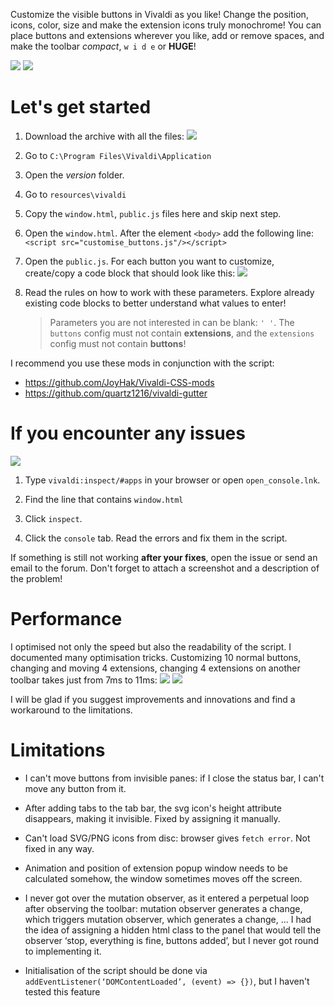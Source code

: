 Customize the visible buttons in Vivaldi as you like! Change the position, icons, color, size and make the extension icons truly monochrome! You can place buttons and extensions wherever you like, add or remove spaces, and make the toolbar *compact*, `w i d e` or **HUGE**! 

![](screenshots/promo1.png)
![](screenshots/promo2.png)

# Let's get started

1. Download the archive with all the files:
![](screenshots/download.png)   

2. Go to `C:\Program Files\Vivaldi\Application`

3. Open the *version* folder.

4. Go to `resources\vivaldi`

5. Copy the `window.html`, `public.js` files here and skip next step.

6.  Open the `window.html`. After the element `<body>` add the following line: `<script src="customise_buttons.js"/></script>`

7. Open the `public.js`. For each button you want to customize, create/copy a code block that should look like this:
![](screenshots/files.png)   

8. Read the rules on how to work with these parameters. Explore already existing code blocks to better understand what values to enter!

   > Parameters you are not interested in can be blank:  `' '`. The `buttons` config must not contain **extensions**, and the `extensions` config must not contain **buttons**!  

I recommend you use these mods in conjunction with the script:
- https://github.com/JoyHak/Vivaldi-CSS-mods
- https://github.com/quartz1216/vivaldi-gutter

# If you encounter any issues
![](screenshots/console.png)

1. Type `vivaldi:inspect/#apps` in your browser or open `open_console.lnk`.

2. Find the line that contains `window.html`

3. Click `inspect`.

4. Click the `console` tab. Read the errors and fix them in the script.

If something is still not working **after your fixes**, open the issue or send an email to the forum. Don't forget to attach a screenshot and a description of the problem!

# Performance

I optimised not only the speed but also the readability of the script. I documented many optimisation tricks. Customizing 10 normal buttons, changing and moving 4 extensions, changing 4 extensions on another toolbar takes just from 7ms to 11ms: 
![](screenshots/profiling_0.png)
![](screenshots/profiling_1.png)

I will be glad if you suggest improvements and innovations and find a workaround to the limitations.

# Limitations

- I can't move buttons from invisible panes: if I close the status bar, I can't move any button from it.

- After adding tabs to the tab bar, the svg icon's height attribute disappears, making it invisible. Fixed by assigning it manually.

- Can't load SVG/PNG icons from disc: browser gives `fetch error`. Not fixed in any way. 

- Animation and position of extension popup window needs to be calculated somehow, the window sometimes moves off the screen.  

- I never got over the mutation observer, as it entered a perpetual loop after observing the toolbar: mutation observer generates a change, which triggers mutation observer, which generates a change, ... 
  I had the idea of assigning a hidden html class to the panel that would tell the observer ‘stop, everything is fine, buttons added’, but I never got round to implementing it.

- Initialisation of the script should be done via 
  `addEventListener(‘DOMContentLoaded’, (event) => {})`, but I haven't tested this feature
